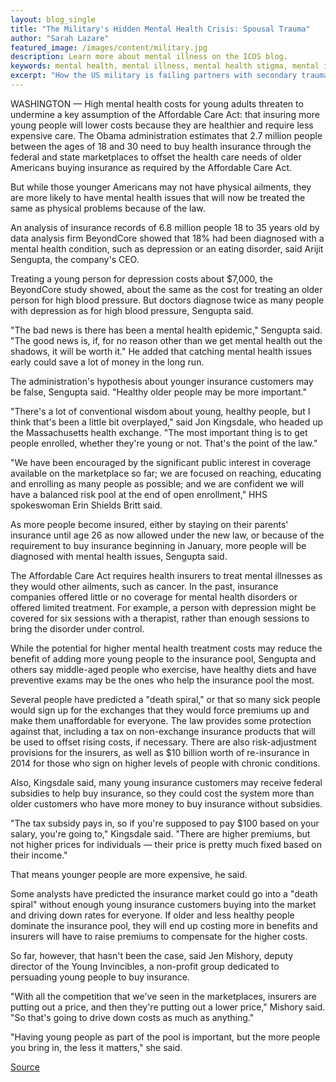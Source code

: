 ```yaml
---
layout: blog_single
title: "The Military's Hidden Mental Health Crisis: Spousal Trauma"
author: "Sarah Lazare"
featured_image: /images/content/military.jpg
description: Learn more about mental illness on the ICOS blog.
keywords: mental health, mental illness, mental health stigma, mental illness stigma, mental health problems, Alexandria, Mechanicsville, Norfolk, Richmond
excerpt: "How the US military is failing partners with secondary trauma: Army wife Melissa Bourgeois hit her breaking point five years ago when she was living at a U.S. military base in Vicenza, Italy, with her husband, Eric, an infantryman. Eric was just back from a harrowing second deployment to Afghanistan marked by frequent firefights. Filled with an uncontrollable rage, he spent his nights self-medicating at bars with his war buddies."
---
```


WASHINGTON — High mental health costs for young adults threaten to undermine a key assumption of the Affordable Care Act: that insuring more young people will lower costs because they are healthier and require less expensive care.  The Obama administration estimates that 2.7 million people between the ages of 18 and 30 need to buy health insurance through the federal and state marketplaces to offset the health care needs of older Americans buying insurance as required by the Affordable Care Act.
<!-- <a href="#">read more...</a> -->

But while those younger Americans may not have physical ailments, they are more likely to have mental health issues that will now be treated the same as physical problems because of the law.

An analysis of insurance records of 6.8 million people 18 to 35 years old by data analysis firm BeyondCore showed that 18% had been diagnosed with a mental health condition, such as depression or an eating disorder, said Arijit Sengupta, the company's CEO.

Treating a young person for depression costs about $7,000, the BeyondCore study showed, about the same as the cost for treating an older person for high blood pressure. But doctors diagnose twice as many people with depression as for high blood pressure, Sengupta said.

"The bad news is there has been a mental health epidemic," Sengupta said. "The good news is, if, for no reason other than we get mental health out the shadows, it will be worth it." He added that catching mental health issues early could save a lot of money in the long run.

The administration's hypothesis about younger insurance customers may be false, Sengupta said. "Healthy older people may be more important."

"There's a lot of conventional wisdom about young, healthy people, but I think that's been a little bit overplayed," said Jon Kingsdale, who headed up the Massachusetts health exchange. "The most important thing is to get people enrolled, whether they're young or not. That's the point of the law."

"We have been encouraged by the significant public interest in coverage available on the marketplace so far; we are focused on reaching, educating and enrolling as many people as possible; and we are confident we will have a balanced risk pool at the end of open enrollment," HHS spokeswoman Erin Shields Britt said.

As more people become insured, either by staying on their parents' insurance until age 26 as now allowed under the new law, or because of the requirement to buy insurance beginning in January, more people will be diagnosed with mental health issues, Sengupta said.

The Affordable Care Act requires health insurers to treat mental illnesses as they would other ailments, such as cancer. In the past, insurance companies offered little or no coverage for mental health disorders or offered limited treatment. For example, a person with depression might be covered for six sessions with a therapist, rather than enough sessions to bring the disorder under control.

While the potential for higher mental health treatment costs may reduce the benefit of adding more young people to the insurance pool, Sengupta and others say middle-aged people who exercise, have healthy diets and have preventive exams may be the ones who help the insurance pool the most.

Several people have predicted a "death spiral," or that so many sick people would sign up for the exchanges that they would force premiums up and make them unaffordable for everyone. The law provides some protection against that, including a tax on non-exchange insurance products that will be used to offset rising costs, if necessary. There are also risk-adjustment provisions for the insurers, as well as $10 billion worth of re-insurance in 2014 for those who sign on higher levels of people with chronic conditions.

Also, Kingsdale said, many young insurance customers may receive federal subsidies to help buy insurance, so they could cost the system more than older customers who have more money to buy insurance without subsidies.

"The tax subsidy pays in, so if you're supposed to pay $100 based on your salary, you're going to," Kingsdale said. "There are higher premiums, but not higher prices for individuals — their price is pretty much fixed based on their income."

That means younger people are more expensive, he said.

Some analysts have predicted the insurance market could go into a "death spiral" without enough young insurance customers buying into the market and driving down rates for everyone. If older and less healthy people dominate the insurance pool, they will end up costing more in benefits and insurers will have to raise premiums to compensate for the higher costs.

So far, however, that hasn't been the case, said Jen Mishory, deputy director of the Young Invincibles, a non-profit group dedicated to persuading young people to buy insurance.

"With all the competition that we've seen in the marketplaces, insurers are putting out a price, and then they're putting out a lower price," Mishory said. "So that's going to drive down costs as much as anything."

"Having young people as part of the pool is important, but the more people you bring in, the less it matters," she said.

[Source](http://www.usatoday.com/story/news/nation/2013/11/06/aca-young-and-healthy-premiums-mental-health/3326533/)